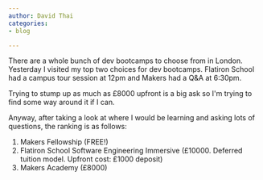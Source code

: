 ```yaml
---
author: David Thai
categories:
- blog

---
```

There are a whole bunch of dev bootcamps to choose from in London. Yesterday I visited my top two choices for dev bootcamps. Flatiron School had a campus tour session at 12pm and Makers had a Q&A at 6:30pm.

Trying to stump up as much as £8000 upfront is a big ask so I'm trying to find some way around it if I can.

Anyway, after taking a look at where I would be learning and asking lots of questions, the ranking is as follows:

1. Makers Fellowship (FREE!)
2. Flatiron School Software Engineering Immersive (£10000. Deferred tuition model. Upfront cost: £1000 deposit)
3. Makers Academy (£8000)